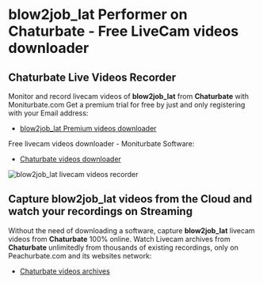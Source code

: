 # blow2job_lat Performer on Chaturbate - Free LiveCam videos downloader

## Chaturbate Live Videos Recorder

Monitor and record livecam videos of **blow2job_lat** from **Chaturbate** with Moniturbate.com
Get a premium trial for free by just and only registering with your Email address:
* [blow2job_lat Premium videos downloader](https://moniturbate.com/request-demo-licence-key.html)

Free livecam videos downloader - Moniturbate Software:
* [Chaturbate videos downloader](https://moniturbate.com/moniturbate-download-software.html)

![blow2job_lat livecam videos recorder](https://peachurnet.com/templates/moniturbate-software.png)


## Capture blow2job_lat videos from the Cloud and watch your recordings on Streaming

Without the need of downloading a software, capture **blow2job_lat** livecam videos from **Chaturbate** 100% online.
Watch Livecam archives from **Chaturbate** unlimitedly from thousands of existing recordings, only on Peachurbate.com and its websites network:
* [Chaturbate videos archives](https://peachurnet.com/)